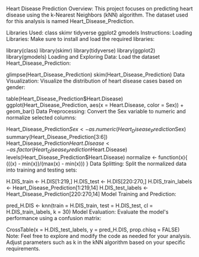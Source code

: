Heart Disease Prediction
Overview:
This project focuses on predicting heart disease using the k-Nearest Neighbors (kNN) algorithm. The dataset used for this analysis is named Heart_Disease_Prediction.

Libraries Used:
class
skimr
tidyverse
ggplot2
gmodels
Instructions:
Loading Libraries:
Make sure to install and load the required libraries:

library(class)
library(skimr)
library(tidyverse)
library(ggplot2)
library(gmodels)
Loading and Exploring Data:
Load the dataset Heart_Disease_Prediction:

glimpse(Heart_Disease_Prediction)
skim(Heart_Disease_Prediction)
Data Visualization:
Visualize the distribution of heart disease cases based on gender:

table(Heart_Disease_Prediction$Heart.Disease)
ggplot(Heart_Disease_Prediction, aes(x = Heart.Disease, color = Sex)) +
  geom_bar()
Data Preprocessing:
Convert the Sex variable to numeric and normalize selected columns:

Heart_Disease_Prediction$Sex <- as.numeric(Heart_Disease_Prediction$Sex)
summary(Heart_Disease_Prediction[3:6])
Heart_Disease_Prediction$Heart.Disease <- as.factor(Heart_Disease_Prediction$Heart.Disease)
levels(Heart_Disease_Prediction$Heart.Disease)
normalize <- function(x){
  (((x) - min(x))/(max(x) - min(x)))
}
Data Splitting:
Split the normalized data into training and testing sets:

H.DIS_train <- H.DIS[1:219,]
H.DIS_test <- H.DIS[220:270,]
H.DIS_train_labels <- Heart_Disease_Prediction[1:219,14]
H.DIS_test_labels <- Heart_Disease_Prediction[220:270,14]
Model Training and Prediction:

pred_H.DIS <- knn(train = H.DIS_train, test = H.DIS_test, cl = H.DIS_train_labels, k = 30)
Model Evaluation:
Evaluate the model's performance using a confusion matrix:

CrossTable(x = H.DIS_test_labels, y = pred_H.DIS, prop.chisq = FALSE)
Note:
Feel free to explore and modify the code as needed for your analysis.
Adjust parameters such as k in the kNN algorithm based on your specific requirements.
